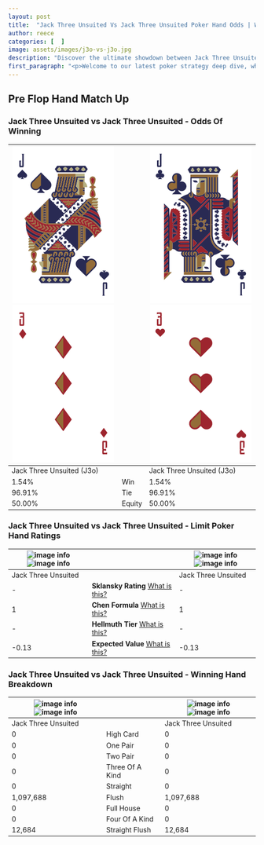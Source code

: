```yaml
---
layout: post
title:  "Jack Three Unsuited Vs Jack Three Unsuited Poker Hand Odds | Which Is The Better Hand In Poker? A Complete Guide"
author: reece
categories: [  ]
image: assets/images/j3o-vs-j3o.jpg
description: "Discover the ultimate showdown between Jack Three Unsuited and Jack Three Unsuited in poker! Uncover the odds, strategies, and scenarios where one hand triumphs over the other. Get ready to up your poker game with this thrilling analysis."
first_paragraph: "<p>Welcome to our latest poker strategy deep dive, where we're pitting two distinct hands against each other in a high-stakes showdown: Jack Three Unsuited vs Jack Three Unsuited.</p><p>In the dynamic world of poker, every decision counts, and knowing which hand holds the upper hand is key to your success at the table.</p><p>In this article, we'll dissect these two hands, explore the scenarios where one dominates the other, and equip you with the knowledge to make strategic choices that can tip the odds in your favor.</p><p>Get ready to unravel the intriguing dynamics of these poker hands and elevate your game to new heights.</p>"
---
```




[comment]: # (sp0)

## Pre Flop Hand Match Up

<div class="table hand-ratings" markdown="1"> 



### Jack Three Unsuited vs Jack Three Unsuited - Odds Of Winning


    
| ![image info](assets/images/hand1/j.png) ![image info](assets/images/hand1/3o.png) |  | ![image info](assets/images/hand2/j.png) ![image info](assets/images/hand2/3o.png) |
| -------- | -------- | -------- |
| Jack Three Unsuited (J3o) |  | Jack Three Unsuited (J3o) |
| 1.54% | Win | 1.54% |
| 96.91% | Tie | 96.91% |
| 50.00% | Equity | 50.00% |




[comment]: # (sp1)



### Jack Three Unsuited vs Jack Three Unsuited - Limit Poker Hand Ratings


    
| ![image info](https://www.riverpairs.com/assets/images/hand1/j.png) ![image info](https://www.riverpairs.com/assets/images/hand1/3o.png) |  | ![image info](https://www.riverpairs.com/assets/images/hand2/j.png) ![image info](https://www.riverpairs.com/assets/images/hand2/3o.png) |
| -------- | -------- | -------- |
| Jack Three Unsuited |  | Jack Three Unsuited |
| - | **Sklansky Rating** [What is this?](/sklansky-rating-explained) | - |
| 1 | **Chen Formula** [What is this?](/chen-formula-explained) | 1 |
| - | **Hellmuth Tier** [What is this?](/Hellmuth-tier-explained) | - |
| -0.13 | **Expected Value** [What is this?](/expected-value-explained) | -0.13 |




[comment]: # (sp2)



### Jack Three Unsuited vs Jack Three Unsuited - Winning Hand Breakdown


    
| ![image info](https://www.riverpairs.com/assets/images/hand1/j.png) ![image info](https://www.riverpairs.com/assets/images/hand1/3o.png) |  | ![image info](https://www.riverpairs.com/assets/images/hand2/j.png) ![image info](https://www.riverpairs.com/assets/images/hand2/3o.png) |
| -------- | -------- | -------- |
| Jack Three Unsuited |  | Jack Three Unsuited |
| 0 | High Card | 0 |
| 0 | One Pair | 0 |
| 0 | Two Pair | 0 |
| 0 | Three Of A Kind | 0 |
| 0 | Straight | 0 |
| 1,097,688 | Flush | 1,097,688 |
| 0 | Full House | 0 |
| 0 | Four Of A Kind | 0 |
| 12,684 | Straight Flush | 12,684 |




[comment]: # (sp3)



</div>

[comment]: # (sp4)



[comment]: # (sp5)

